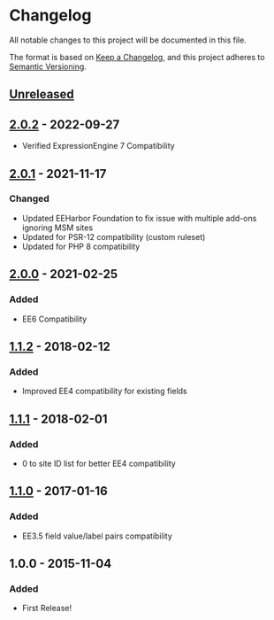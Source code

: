 # Changelog
All notable changes to this project will be documented in this file.

The format is based on [Keep a Changelog](https://keepachangelog.com/),
and this project adheres to [Semantic Versioning](https://semver.org/spec/v2.0.0.html).

## [Unreleased]

## [2.0.2] - 2022-09-27
- Verified ExpressionEngine 7 Compatibility

## [2.0.1] - 2021-11-17
### Changed
- Updated EEHarbor Foundation to fix issue with multiple add-ons ignoring MSM sites
- Updated for PSR-12 compatibility (custom ruleset)
- Updated for PHP 8 compatibility

## [2.0.0] - 2021-02-25
### Added
- EE6 Compatibility

## [1.1.2] - 2018-02-12
### Added
- Improved EE4 compatibility for existing fields

## [1.1.1] - 2018-02-01
### Added
- 0 to site ID list for better EE4 compatibility

## [1.1.0] - 2017-01-16
### Added
- EE3.5 field value/label pairs compatibility

## 1.0.0 - 2015-11-04
### Added
- First Release!

[Unreleased]: https://github.com/packettide/wygwam/compare/v2.0.2...HEAD
[2.0.2]: https://github.com/packettide/wygwam/compare/v2.0.1...v2.0.2
[2.0.1]: https://github.com/packettide/wygwam/compare/v2.0.0...v2.0.1
[2.0.0]: https://github.com/packettide/wygwam/compare/v1.1.2...v2.0.0
[1.1.2]: https://github.com/packettide/wygwam/compare/v1.1.1...v1.1.2
[1.1.1]: https://github.com/packettide/wygwam/compare/v1.1.0...v1.1.1
[1.1.0]: https://github.com/packettide/wygwam/compare/v1.0.0...v1.1.0